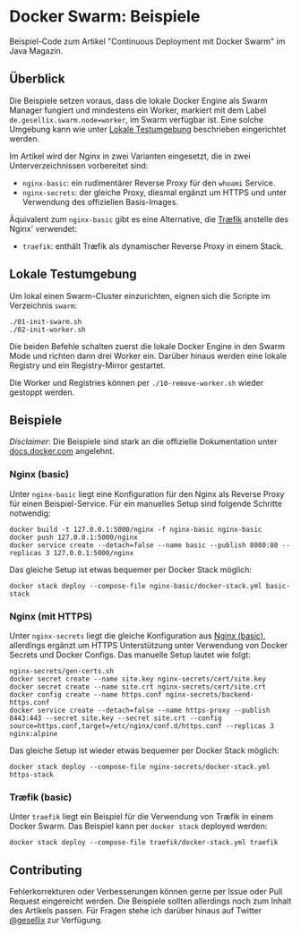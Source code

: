 # Docker Swarm: Beispiele

Beispiel-Code zum Artikel "Continuous Deployment mit Docker Swarm" im Java Magazin.

## Überblick

Die Beispiele setzen voraus, dass die lokale Docker Engine als Swarm Manager fungiert
und mindestens ein Worker, markiert mit dem Label `de.gesellix.swarm.node=worker`, im Swarm verfügbar ist.
Eine solche Umgebung kann wie unter [Lokale Testumgebung](#lokale-testumgebung) beschrieben
eingerichtet werden.

Im Artikel wird der Nginx in zwei Varianten eingesetzt, die in zwei Unterverzeichnissen vorbereitet sind:

- `nginx-basic`: ein rudimentärer Reverse Proxy für den `whoami` Service.
- `nginx-secrets`: der gleiche Proxy, diesmal ergänzt um HTTPS und unter Verwendung des offiziellen Basis-Images.

Äquivalent zum `nginx-basic` gibt es eine Alternative, die [Træfik](https://traefik.io/) anstelle des Nginx' verwendet:

- `traefik`: enthält Træfik als dynamischer Reverse Proxy in einem Stack. 

## Lokale Testumgebung

Um lokal einen Swarm-Cluster einzurichten, eignen sich die Scripte im Verzeichnis `swarm`:

    ./01-init-swarm.sh
    ./02-init-worker.sh

Die beiden Befehle schalten zuerst die lokale Docker Engine in den Swarm Mode und richten dann
drei Worker ein. Darüber hinaus werden eine lokale Registry und ein Registry-Mirror gestartet.

Die Worker und Registries können per `./10-remove-worker.sh` wieder gestoppt werden. 

## Beispiele

_Disclaimer_: Die Beispiele sind stark an die offizielle Dokumentation unter [docs.docker.com](https://docs.docker.com/engine/swarm/configs/)
angelehnt.

### Nginx (basic)

Unter `nginx-basic` liegt eine Konfiguration für den Nginx als Reverse Proxy für
einen Beispiel-Service. Für ein manuelles Setup sind folgende Schritte notwendig:

    docker build -t 127.0.0.1:5000/nginx -f nginx-basic nginx-basic
    docker push 127.0.0.1:5000/nginx
    docker service create --detach=false --name basic --publish 8080:80 --replicas 3 127.0.0.1:5000/nginx

Das gleiche Setup ist etwas bequemer per Docker Stack möglich:

    docker stack deploy --compose-file nginx-basic/docker-stack.yml basic-stack

### Nginx (mit HTTPS)

Unter `nginx-secrets` liegt die gleiche Konfiguration aus [Nginx (basic)](#nginx-basic),
allerdings ergänzt um HTTPS Unterstützung unter Verwendung von Docker Secrets und Docker Configs.
Das manuelle Setup lautet wie folgt:

    nginx-secrets/gen-certs.sh
    docker secret create --name site.key nginx-secrets/cert/site.key
    docker secret create --name site.crt nginx-secrets/cert/site.crt
    docker config create --name https.conf nginx-secrets/backend-https.conf
    docker service create --detach=false --name https-proxy --publish 8443:443 --secret site.key --secret site.crt --config source=https.conf,target=/etc/nginx/conf.d/https.conf --replicas 3 nginx:alpine

Das gleiche Setup ist wieder etwas bequemer per Docker Stack möglich:

    docker stack deploy --compose-file nginx-secrets/docker-stack.yml https-stack

### Træfik (basic)

Unter `traefik` liegt ein Beispiel für die Verwendung von Træfik in einem Docker Swarm.
Das Beispiel kann per `docker stack` deployed werden:

    docker stack deploy --compose-file traefik/docker-stack.yml traefik

## Contributing

Fehlerkorrekturen oder Verbesserungen können gerne per Issue oder Pull Request eingereicht werden.
Die Beispiele sollten allerdings noch zum Inhalt des Artikels passen. Für Fragen stehe ich darüber
hinaus auf Twitter [@gesellix](https://twitter.com/gesellix) zur Verfügung.
